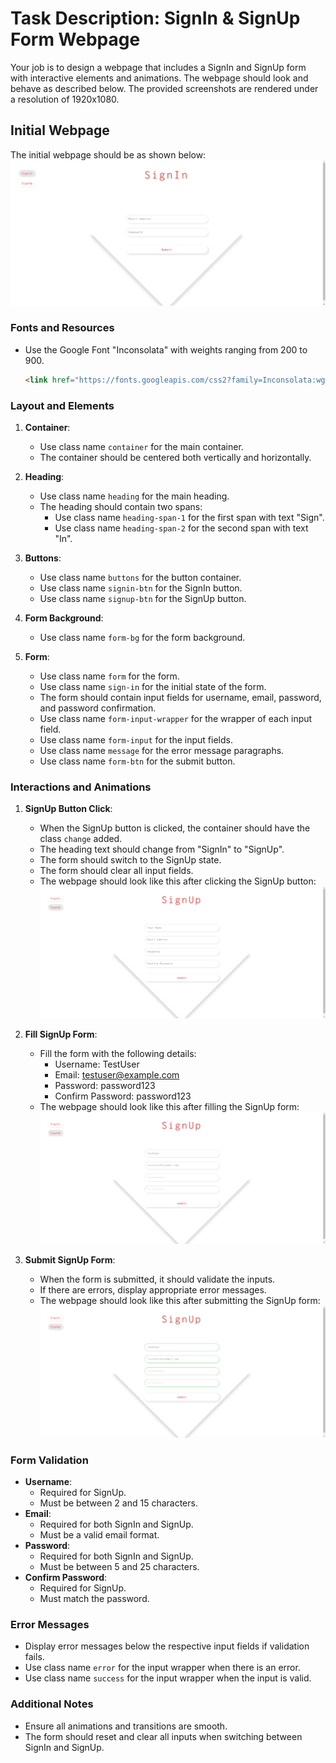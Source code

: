 
# Task Description: SignIn & SignUp Form Webpage

Your job is to design a webpage that includes a SignIn and SignUp form with interactive elements and animations. The webpage should look and behave as described below. The provided screenshots are rendered under a resolution of 1920x1080.

## Initial Webpage
The initial webpage should be as shown below:
![initial webpage](./_images/origin.png)

### Fonts and Resources
- Use the Google Font "Inconsolata" with weights ranging from 200 to 900.
  ```html
  <link href="https://fonts.googleapis.com/css2?family=Inconsolata:wght@200;300;400;500;600;700;800;900&display=swap" rel="stylesheet">
  ```

### Layout and Elements
1. **Container**: 
   - Use class name `container` for the main container.
   - The container should be centered both vertically and horizontally.

2. **Heading**:
   - Use class name `heading` for the main heading.
   - The heading should contain two spans: 
     - Use class name `heading-span-1` for the first span with text "Sign".
     - Use class name `heading-span-2` for the second span with text "In".

3. **Buttons**:
   - Use class name `buttons` for the button container.
   - Use class name `signin-btn` for the SignIn button.
   - Use class name `signup-btn` for the SignUp button.

4. **Form Background**:
   - Use class name `form-bg` for the form background.

5. **Form**:
   - Use class name `form` for the form.
   - Use class name `sign-in` for the initial state of the form.
   - The form should contain input fields for username, email, password, and password confirmation.
   - Use class name `form-input-wrapper` for the wrapper of each input field.
   - Use class name `form-input` for the input fields.
   - Use class name `message` for the error message paragraphs.
   - Use class name `form-btn` for the submit button.

### Interactions and Animations
1. **SignUp Button Click**:
   - When the SignUp button is clicked, the container should have the class `change` added.
   - The heading text should change from "SignIn" to "SignUp".
   - The form should switch to the SignUp state.
   - The form should clear all input fields.
   - The webpage should look like this after clicking the SignUp button:
     ![after clicking sign up](./_images/after_click_sign_up.png)

2. **Fill SignUp Form**:
   - Fill the form with the following details:
     - Username: TestUser
     - Email: testuser@example.com
     - Password: password123
     - Confirm Password: password123
   - The webpage should look like this after filling the SignUp form:
     ![after filling sign up form](./_images/after_fill_sign_up_form.png)

3. **Submit SignUp Form**:
   - When the form is submitted, it should validate the inputs.
   - If there are errors, display appropriate error messages.
   - The webpage should look like this after submitting the SignUp form:
     ![after submitting sign up form](./_images/after_submit_sign_up_form.png)


### Form Validation
- **Username**: 
  - Required for SignUp.
  - Must be between 2 and 15 characters.
- **Email**: 
  - Required for both SignIn and SignUp.
  - Must be a valid email format.
- **Password**: 
  - Required for both SignIn and SignUp.
  - Must be between 5 and 25 characters.
- **Confirm Password**: 
  - Required for SignUp.
  - Must match the password.

### Error Messages
- Display error messages below the respective input fields if validation fails.
- Use class name `error` for the input wrapper when there is an error.
- Use class name `success` for the input wrapper when the input is valid.

### Additional Notes
- Ensure all animations and transitions are smooth.
- The form should reset and clear all inputs when switching between SignIn and SignUp.
